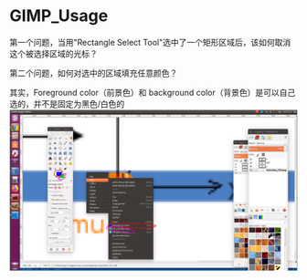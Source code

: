# GIMP_Usage


第一个问题，当用"Rectangle Select Tool"选中了一个矩形区域后，该如何取消这个被选择区域的光标？




第二个问题，如何对选中的区域填充任意颜色？

其实，Foreground color（前景色）和 background color（背景色）是可以自己选的，并不是固定为黑色/白色的
![fore/back colors](imgs/foreground_background_colors_modified.png "fore/back colors")